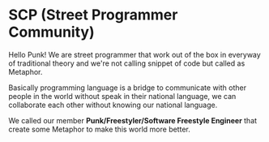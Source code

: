 # SCP (Street Programmer Community)

Hello Punk! We are street programmer that work out of the box in everyway of traditional theory and we're not calling snippet of code but called as Metaphor.

Basically programming language is a bridge to communicate with other people in the world without speak in their national language, we can collaborate each other without knowing our national language.

We called our member **Punk/Freestyler/Software Freestyle Engineer** that create some Metaphor to make this world more better.
